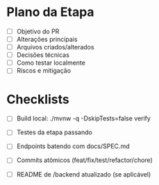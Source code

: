 # Plano da Etapa
- [ ] Objetivo do PR
- [ ] Alterações principais
- [ ] Arquivos criados/alterados
- [ ] Decisões técnicas
- [ ] Como testar localmente
- [ ] Riscos e mitigação

# Checklists
- [ ] Build local: ./mvnw -q -DskipTests=false verify
- [ ] Testes da etapa passando
- [ ] Endpoints batendo com docs/SPEC.md
- [ ] Commits atômicos (feat/fix/test/refactor/chore)
- [ ] README de /backend atualizado (se aplicável)

